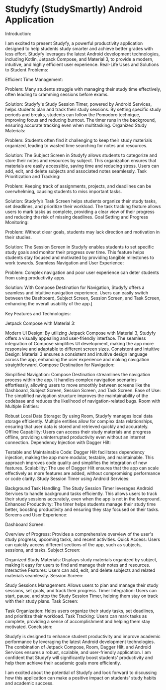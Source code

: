
# Studyfy (StudySmartly) Android Application

Introduction:

I am excited to present Studyfy, a powerful productivity application designed to help students study smarter and achieve better grades with less effort. Studyfy leverages the latest Android development technologies, including Kotlin, Jetpack Compose, and Material 3, to provide a modern, intuitive, and highly efficient user experience.
Real-Life Uses and Solutions to Student Problems:

Efficient Time Management:

Problem: Many students struggle with managing their study time effectively, often leading to cramming sessions before exams.

Solution: Studyfy's Study Session Timer, powered by Android Services, helps students plan and track their study sessions. By setting specific study periods and breaks, students can follow the Pomodoro technique, improving focus and reducing burnout. The timer runs in the background, ensuring accurate tracking even when multitasking.
Organized Study Materials:

Problem: Students often find it challenging to keep their study materials organized, leading to wasted time searching for notes and resources.

Solution: The Subject Screen in Studyfy allows students to categorize and store their notes and resources by subject. This organization ensures that materials are easily accessible, saving time and reducing stress. Users can add, edit, and delete subjects and associated notes seamlessly.
Task Prioritization and Tracking:

Problem: Keeping track of assignments, projects, and deadlines can be overwhelming, causing students to miss important tasks.

Solution: Studyfy’s Task Screen helps students organize their study tasks, set deadlines, and prioritize their workload. The task tracking feature allows users to mark tasks as complete, providing a clear view of their progress and reducing the risk of missing deadlines.
Goal Setting and Progress Monitoring:

Problem: Without clear goals, students may lack direction and motivation in their studies.

Solution: The Session Screen in Studyfy enables students to set specific study goals and monitor their progress over time. This feature helps students stay focused and motivated by providing tangible milestones to work towards.
Seamless Navigation and User Experience:

Problem: Complex navigation and poor user experience can deter students from using productivity apps.

Solution: With Compose Destination for Navigation, Studyfy offers a seamless and intuitive navigation experience. Users can easily switch between the Dashboard, Subject Screen, Session Screen, and Task Screen, enhancing the overall usability of the app.l̥

Key Features and Technologies:

Jetpack Compose with Material 3:

Modern UI Design: By utilizing Jetpack Compose with Material 3, Studyfy offers a visually appealing and user-friendly interface. The seamless integration of Compose simplifies UI development, making the app more responsive and adaptable to different screen sizes.
Consistent and Intuitive Design: Material 3 ensures a consistent and intuitive design language across the app, enhancing the user experience and making navigation straightforward.
Compose Destination for Navigation:

Simplified Navigation: Compose Destination streamlines the navigation process within the app. It handles complex navigation scenarios effortlessly, allowing users to move smoothly between screens like the Dashboard, Subject Screen, Session Screen, and Task Screen.
Ease of Use: The simplified navigation structure improves the maintainability of the codebase and reduces the likelihood of navigation-related bugs.
Room with Multiple Entities:

Robust Local Data Storage: By using Room, Studyfy manages local data storage efficiently. Multiple entities allow for complex data relationships, ensuring that user data is stored and retrieved quickly and accurately.
Offline Capability: Users can access their study materials and progress offline, providing uninterrupted productivity even without an internet connection.
Dependency Injection with Dagger Hilt:

Testable and Maintainable Code: Dagger Hilt facilitates dependency injection, making the app more modular, testable, and maintainable. This approach improves code quality and simplifies the integration of new features.
Scalability: The use of Dagger Hilt ensures that the app can scale effectively as more features are added, without compromising performance or code clarity.
Study Session Timer using Android Services:

Background Task Handling: The Study Session Timer leverages Android Services to handle background tasks efficiently. This allows users to track their study sessions accurately, even when the app is not in the foreground.
Enhanced Productivity: The timer helps students manage their study time better, boosting productivity and ensuring they stay focused on their tasks.
Screens and User Experience:

Dashboard Screen:

Overview of Progress: Provides a comprehensive overview of the user's study progress, upcoming tasks, and recent activities.
Quick Access: Users can quickly access different sections of the app, such as subjects, sessions, and tasks.
Subject Screen:

Organized Study Materials: Displays study materials organized by subject, making it easy for users to find and manage their notes and resources.
Interactive Features: Users can add, edit, and delete subjects and related materials seamlessly.
Session Screen:

Study Sessions Management: Allows users to plan and manage their study sessions, set goals, and track their progress.
Timer Integration: Users can start, pause, and stop the Study Session Timer, helping them stay on track with their study plans.
Task Screen:

Task Organization: Helps users organize their study tasks, set deadlines, and prioritize their workload.
Task Tracking: Users can mark tasks as complete, providing a sense of accomplishment and helping them stay motivated.
Conclusion:

Studyfy is designed to enhance student productivity and improve academic performance by leveraging the latest Android development technologies. The combination of Jetpack Compose, Room, Dagger Hilt, and Android Services ensures a robust, scalable, and user-friendly application. I am confident that Studyfy will significantly boost students' productivity and help them achieve their academic goals more efficiently.

I am excited about the potential of Studyfy and look forward to discussing how this application can make a positive impact on students' study habits and academic success.


